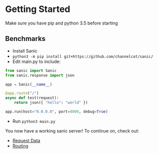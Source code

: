 # Getting Started

Make sure you have pip and python 3.5 before starting

## Benchmarks
 * Install Sanic
 * `python3 -m pip install git+https://github.com/channelcat/sanic/`
 * Edit main.py to include:
```python
from sanic import Sanic
from sanic.response import json

app = Sanic(__name__)

@app.route("/")
async def test(request):
    return json({ "hello": "world" })

app.run(host="0.0.0.0", port=8000, debug=True)
```
 * Run `python3 main.py`

You now have a working sanic server!  To continue on, check out:
 * [Request Data](docs/request_data.md)
 * [Routing](docs/routing.md)
